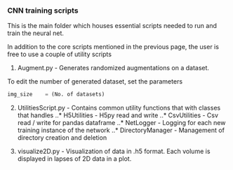 
### CNN training scripts
This is the main folder which houses essential scripts needed to run and train the neural net. 

In addition to the core scripts mentioned in the previous page, the user is free to use a couple of utility scripts

1. Augment.py 			- Generates randomized augmentations on a dataset.

To edit the number of generated dataset, set the parameters
```python
img_size 	= (No. of datasets)
```

2. UtilitiesScript.py 	- Contains common utility functions that with classes that handles
..* H5Utilities 		- H5py read and write 
..* CsvUtilities 		- Csv read / write for pandas dataframe
..* NetLogger 			- Logging for each new training instance of the network
..* DirectoryManager 	- Management of directory creation and deletion 


3. visualize2D.py 		- Visualization of data in .h5 format. Each volume is displayed in lapses of 2D data in a plot. 